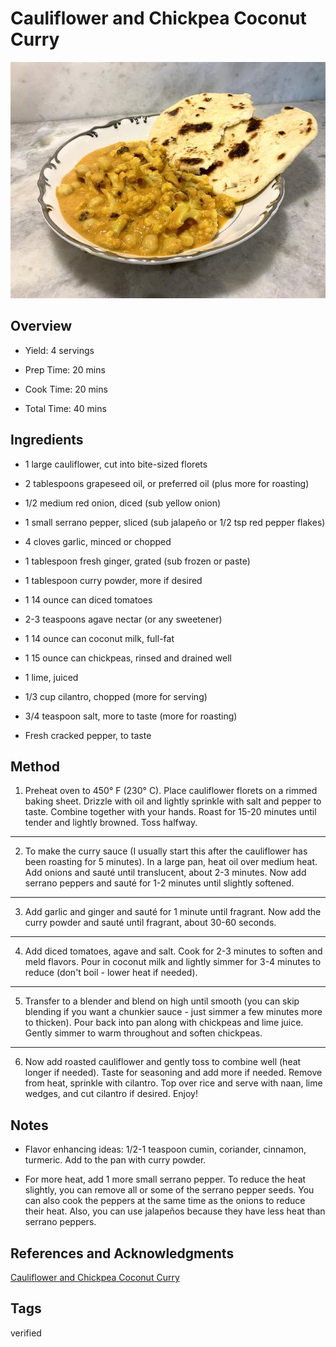 # Cauliflower and Chickpea Coconut Curry

<p align="center">
<img title="Cauliflower And Chickpea Coconut Curry" src="../assets/cauliflower-and-chickpea-coconut-curry.jpg">
</p>

## Overview

- Yield: 4 servings

- Prep Time: 20 mins
- Cook Time: 20 mins
- Total Time: 40 mins

## Ingredients

- 1 large cauliflower, cut into bite-sized florets

- 2 tablespoons grapeseed oil, or preferred oil (plus more for roasting)

- 1/2 medium red onion, diced (sub yellow onion)

- 1 small serrano pepper, sliced (sub jalapeño or 1/2 tsp red pepper flakes)

- 4 cloves garlic, minced or chopped

- 1 tablespoon fresh ginger, grated (sub frozen or paste)

- 1 tablespoon curry powder, more if desired

- 1 14 ounce can diced tomatoes

- 2-3 teaspoons agave nectar (or any sweetener)

- 1 14 ounce can coconut milk, full-fat

- 1 15 ounce can chickpeas, rinsed and drained well

- 1 lime, juiced

- 1/3 cup cilantro, chopped (more for serving)

- 3/4 teaspoon salt, more to taste (more for roasting)

- Fresh cracked pepper, to taste


## Method

1. Preheat oven to 450° F (230° C). Place cauliflower florets on a rimmed baking sheet. Drizzle with oil and lightly sprinkle with salt and pepper to taste. Combine together with your hands. Roast for 15-20 minutes until tender and lightly browned. Toss halfway.
---
2. To make the curry sauce (I usually start this after the cauliflower has been roasting for 5 minutes). In a large pan, heat oil over medium heat. Add onions and sauté until translucent, about 2-3 minutes. Now add serrano peppers and sauté for 1-2 minutes until slightly softened.
---
3. Add garlic and ginger and sauté for 1 minute until fragrant. Now add the curry powder and sauté until fragrant, about 30-60 seconds.
---
4. Add diced tomatoes, agave and salt. Cook for 2-3 minutes to soften and meld flavors. Pour in coconut milk and lightly simmer for 3-4 minutes to reduce (don't boil - lower heat if needed).
---
5. Transfer to a blender and blend on high until smooth (you can skip blending if you want a chunkier sauce - just simmer a few minutes more to thicken). Pour back into pan along with chickpeas and lime juice. Gently simmer to warm throughout and soften chickpeas.
---
6. Now add roasted cauliflower and gently toss to combine well (heat longer if needed). Taste for seasoning and add more if needed. Remove from heat, sprinkle with cilantro. Top over rice and serve with naan, lime wedges, and cut cilantro if desired. Enjoy!

## Notes

- Flavor enhancing ideas: 1/2-1 teaspoon cumin, coriander, cinnamon, turmeric. Add to the pan with curry powder.

- For more heat, add 1 more small serrano pepper. To reduce the heat slightly, you can remove all or some of the serrano pepper seeds. You can also cook the peppers at the same time as the onions to reduce their heat. Also, you can use jalapeños because they have less heat than serrano peppers.

## References and Acknowledgments

[Cauliflower and Chickpea Coconut Curry](https://veganhuggs.com/chickpea-coconut-curry/?fbclid=IwAR3kybzVGFv9DTZAKL0Tjyn0GNSnsVffOK0rUDd_HPjMfb3JtYiTedrSgm8)

## Tags
verified
